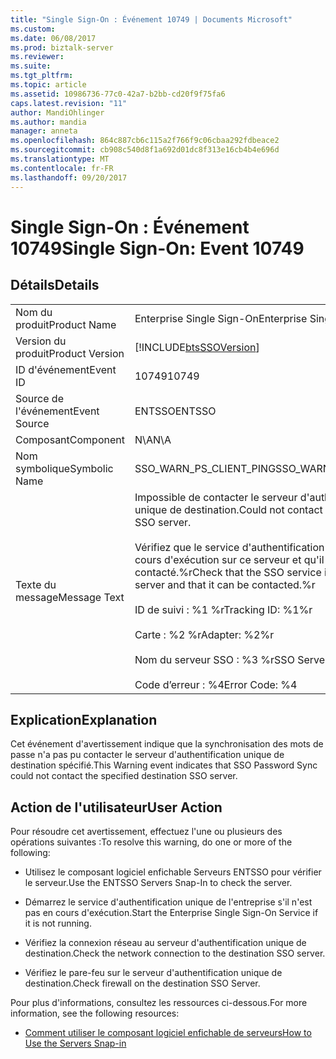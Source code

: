 ```yaml
---
title: "Single Sign-On : Événement 10749 | Documents Microsoft"
ms.custom: 
ms.date: 06/08/2017
ms.prod: biztalk-server
ms.reviewer: 
ms.suite: 
ms.tgt_pltfrm: 
ms.topic: article
ms.assetid: 10986736-77c0-42a7-b2bb-cd20f9f75fa6
caps.latest.revision: "11"
author: MandiOhlinger
ms.author: mandia
manager: anneta
ms.openlocfilehash: 864c887cb6c115a2f766f9c06cbaa292fdbeace2
ms.sourcegitcommit: cb908c540d8f1a692d01dc8f313e16cb4b4e696d
ms.translationtype: MT
ms.contentlocale: fr-FR
ms.lasthandoff: 09/20/2017
---
```

# <a name="single-sign-on-event-10749"></a><span data-ttu-id="9e80e-102">Single Sign-On : Événement 10749</span><span class="sxs-lookup"><span data-stu-id="9e80e-102">Single Sign-On: Event 10749</span></span>
## <a name="details"></a><span data-ttu-id="9e80e-103">Détails</span><span class="sxs-lookup"><span data-stu-id="9e80e-103">Details</span></span>  
  
|||  
|-|-|  
|<span data-ttu-id="9e80e-104">Nom du produit</span><span class="sxs-lookup"><span data-stu-id="9e80e-104">Product Name</span></span>|<span data-ttu-id="9e80e-105">Enterprise Single Sign-On</span><span class="sxs-lookup"><span data-stu-id="9e80e-105">Enterprise Single Sign-On</span></span>|  
|<span data-ttu-id="9e80e-106">Version du produit</span><span class="sxs-lookup"><span data-stu-id="9e80e-106">Product Version</span></span>|[!INCLUDE[btsSSOVersion](../includes/btsssoversion-md.md)]|  
|<span data-ttu-id="9e80e-107">ID d'événement</span><span class="sxs-lookup"><span data-stu-id="9e80e-107">Event ID</span></span>|<span data-ttu-id="9e80e-108">10749</span><span class="sxs-lookup"><span data-stu-id="9e80e-108">10749</span></span>|  
|<span data-ttu-id="9e80e-109">Source de l'événement</span><span class="sxs-lookup"><span data-stu-id="9e80e-109">Event Source</span></span>|<span data-ttu-id="9e80e-110">ENTSSO</span><span class="sxs-lookup"><span data-stu-id="9e80e-110">ENTSSO</span></span>|  
|<span data-ttu-id="9e80e-111">Composant</span><span class="sxs-lookup"><span data-stu-id="9e80e-111">Component</span></span>|<span data-ttu-id="9e80e-112">N\A</span><span class="sxs-lookup"><span data-stu-id="9e80e-112">N\A</span></span>|  
|<span data-ttu-id="9e80e-113">Nom symbolique</span><span class="sxs-lookup"><span data-stu-id="9e80e-113">Symbolic Name</span></span>|<span data-ttu-id="9e80e-114">SSO_WARN_PS_CLIENT_PING</span><span class="sxs-lookup"><span data-stu-id="9e80e-114">SSO_WARN_PS_CLIENT_PING</span></span>|  
|<span data-ttu-id="9e80e-115">Texte du message</span><span class="sxs-lookup"><span data-stu-id="9e80e-115">Message Text</span></span>|<span data-ttu-id="9e80e-116">Impossible de contacter le serveur d'authentification unique de destination.</span><span class="sxs-lookup"><span data-stu-id="9e80e-116">Could not contact the destination SSO server.</span></span><br /><br /> <span data-ttu-id="9e80e-117">Vérifiez que le service d'authentification unique est en cours d'exécution sur ce serveur et qu'il peut être contacté.%r</span><span class="sxs-lookup"><span data-stu-id="9e80e-117">Check that the SSO service is running on that server and that it can be contacted.%r</span></span><br /><br /> <span data-ttu-id="9e80e-118">ID de suivi : %1 %r</span><span class="sxs-lookup"><span data-stu-id="9e80e-118">Tracking ID: %1%r</span></span><br /><br /> <span data-ttu-id="9e80e-119">Carte : %2 %r</span><span class="sxs-lookup"><span data-stu-id="9e80e-119">Adapter: %2%r</span></span><br /><br /> <span data-ttu-id="9e80e-120">Nom du serveur SSO : %3 %r</span><span class="sxs-lookup"><span data-stu-id="9e80e-120">SSO Server Name: %3%r</span></span><br /><br /> <span data-ttu-id="9e80e-121">Code d’erreur : %4</span><span class="sxs-lookup"><span data-stu-id="9e80e-121">Error Code: %4</span></span>|  
  
## <a name="explanation"></a><span data-ttu-id="9e80e-122">Explication</span><span class="sxs-lookup"><span data-stu-id="9e80e-122">Explanation</span></span>  
 <span data-ttu-id="9e80e-123">Cet événement d'avertissement indique que la synchronisation des mots de passe n'a pas pu contacter le serveur d'authentification unique de destination spécifié.</span><span class="sxs-lookup"><span data-stu-id="9e80e-123">This Warning event indicates that SSO Password Sync could not contact the specified destination SSO server.</span></span>  
  
## <a name="user-action"></a><span data-ttu-id="9e80e-124">Action de l'utilisateur</span><span class="sxs-lookup"><span data-stu-id="9e80e-124">User Action</span></span>  
 <span data-ttu-id="9e80e-125">Pour résoudre cet avertissement, effectuez l'une ou plusieurs des opérations suivantes :</span><span class="sxs-lookup"><span data-stu-id="9e80e-125">To resolve this warning, do one or more of the following:</span></span>  
  
-   <span data-ttu-id="9e80e-126">Utilisez le composant logiciel enfichable Serveurs ENTSSO pour vérifier le serveur.</span><span class="sxs-lookup"><span data-stu-id="9e80e-126">Use the ENTSSO Servers Snap-In to check the server.</span></span>  
  
-   <span data-ttu-id="9e80e-127">Démarrez le service d'authentification unique de l'entreprise s'il n'est pas en cours d'exécution.</span><span class="sxs-lookup"><span data-stu-id="9e80e-127">Start the Enterprise Single Sign-On Service if it is not running.</span></span>  
  
-   <span data-ttu-id="9e80e-128">Vérifiez la connexion réseau au serveur d'authentification unique de destination.</span><span class="sxs-lookup"><span data-stu-id="9e80e-128">Check the network connection to the destination SSO server.</span></span>  
  
-   <span data-ttu-id="9e80e-129">Vérifiez le pare-feu sur le serveur d'authentification unique de destination.</span><span class="sxs-lookup"><span data-stu-id="9e80e-129">Check firewall on the destination SSO Server.</span></span>  
  
 <span data-ttu-id="9e80e-130">Pour plus d'informations, consultez les ressources ci-dessous.</span><span class="sxs-lookup"><span data-stu-id="9e80e-130">For more information, see the following resources:</span></span>  
  
-   [<span data-ttu-id="9e80e-131">Comment utiliser le composant logiciel enfichable de serveurs</span><span class="sxs-lookup"><span data-stu-id="9e80e-131">How to Use the Servers Snap-in</span></span>](../core/how-to-use-the-servers-snap-in.md)